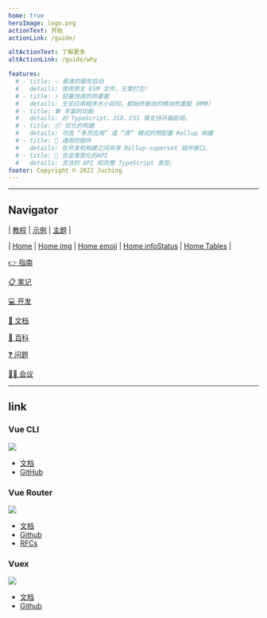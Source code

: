 ```yaml
---
home: true
heroImage: logo.png
actionText: 开始
actionLink: /guide/

altActionText: 了解更多
altActionLink: /guide/why

features:
  # - title: 💡 极速的服务启动
  #   details: 使用原生 ESM 文件，无需打包!
  # - title: ⚡️ 轻量快速的热重载
  #   details: 无论应用程序大小如何，都始终极快的模块热重载（HMR）
  # - title: 🛠️ 丰富的功能
  #   details: 对 TypeScript、JSX、CSS 等支持开箱即用。
  # - title: 📦 优化的构建
  #   details: 可选 “多页应用” 或 “库” 模式的预配置 Rollup 构建
  # - title: 🔩 通用的插件
  #   details: 在开发和构建之间共享 Rollup-superset 插件接口。
  # - title: 🔑 完全类型化的API
  #   details: 灵活的 API 和完整 TypeScript 类型。
footer: Copyright © 2022 Juching
---
```


<!-- <div class="frontpage sponsors">
  <h2>赞助</h2>
  <div class="platinum-sponsors">
    <a v-for="{ href, src, name, id } of sponsors.filter(s => s.tier === 'platinum')" :href="href" target="_blank" rel="noopener" aria-label="sponsor-img">
      <img :src="src" :alt="name" :id="`sponsor-${id}`">
    </a>
  </div>
  <div class="gold-sponsors">
    <a v-for="{ href, src, name, id } of sponsors.filter(s => s.tier !== 'platinum')" :href="href" target="_blank" rel="noopener" aria-label="sponsor-img">
      <img :src="src" :alt="name" :id="`sponsor-${id}`">
    </a>
  </div>
  <a href="https://github.com/sponsors/yyx990803" target="_blank" rel="noopener">在 GitHub 上赞助我们</a>
</div> -->

<!-- <script setup>
import sponsors from './.vitepress/theme/sponsors.json'
import fetchReleaseTag from './.vitepress/theme/fetchReleaseTag.js'

fetchReleaseTag()
</script> -->

---

## Navigator

| [教程](/guide/introduction)
| [示例](/examples/markdown)
| [主题](/community/themes)
|

| [Home](/)
| [Home img](#img)
| [Home emoji](#emoji)
| [Home infoStatus](#infoStatus)
| [Home Tables](#Tables)
|

[👉 指南](/Guide/index)

[📋 笔记](/Note/index)

[💻 开发](/Develop/index)

[📁 文档](/Doc/index)

[📔 百科](/Wiki/index)

[❓ 问题](/Issue/index)

[👨‍🏫 会议](/Meeting/index)

---

## link

### Vue CLI

<a href="https://www.npmjs.com/package/@vue/cli" target="_blank" noopener noreferrer><img src="https://img.shields.io/npm/v/@vue/cli"></a>

- [文档](https://cli.vuejs.org/zh/)
- [GitHub](https://github.com/vuejs/vue-cli)

### Vue Router

<a href="https://www.npmjs.com/package/vue-router/v/next" target="_blank" noopener noreferrer><img src="https://img.shields.io/npm/v/vue-router/next.svg"></a>

- [文档](https://next.router.vuejs.org/)
- [Github](https://github.com/vuejs/vue-router-next)
- [RFCs](https://github.com/vuejs/rfcs/pulls?q=is%3Apr+is%3Amerged+label%3Arouter)

### Vuex

<a href="https://www.npmjs.com/package/vuex/v/next" target="_blank" noopener noreferrer><img src="https://img.shields.io/npm/v/vuex/next.svg"></a>

- [文档](https://next.vuex.vuejs.org/)
- [Github](https://github.com/vuejs/vuex/tree/4.0)

<!-- <common-vuemastery-video-modal/> -->

